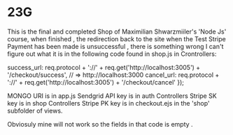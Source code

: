# 23G
This is the final and completed Shop of Maximilian Shwarzmiiler's 'Node Js' course,
when finished , the redirection back to the site when the Test Stripe Payment has been
made is unsuccessful , there is something wrong I can't figure out what it is in 
the following code found in shop.js in Crontrollers:

success_url: req.protocol + '://' + req.get('http://localhost:3005') + '/checkout/success', // => http://localhost:3000
        cancel_url: req.protocol + '://' + req.get('http://localhost:3005') + '/checkout/cancel'
      });

MONGO URI is in app.js
Sendgrid API key is in auth Controllers
Stripe SK key is in shop Controllers
Stripe PK key is in checkout.ejs in the 'shop' subfolder of views.

Obviosuly mine will not work so the fields in that code is empty .
